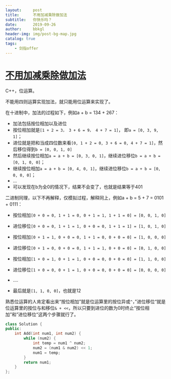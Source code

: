 ```yaml
---
layout:     post
title:      不用加减乘除做加法
subtitle:   你快乐吗？
date:       2019-09-26
author:     bbkgl
header-img: img/post-bg-map.jpg
catalog: true
tags:
    - 剑指offer
---
```


# [不用加减乘除做加法](https://www.nowcoder.com/practice/59ac416b4b944300b617d4f7f111b215?tpId=13&tqId=11201&tPage=3&rp=3&ru=/ta/coding-interviews&qru=/ta/coding-interviews/question-ranking)

C++，位运算。

不能用四则运算实现加法，就只能用位运算来实现了。

在十进制中，加法的过程如下，例如a + b = 134 + 267：

- 加法包括按位相加以及进位
- 按位相加就是`[1 + 2 = 3， 3 + 6 = 9， 4 + 7 = 1]`， 即`a = [0, 3, 9, 1]`；
- 进位就是把和当成四位数来看`[0, 1 + 2 = 0, 3 + 6 = 0, 4 + 7 = 1]`，然后移位得到`b = [0, 0, 1, 0]`
- 然后继续按位相加`a = a + b = [0, 3, 0, 1]`，继续进位移位`b = a + b = [0, 1, 0, 0]`；
- 继续按位相加`a = a + b = [0, 4, 0, 1]`，继续进位移位`b = a + b = [0, 0, 0, 0]`；
- …
- 可以发现在b为全0的情况下，结果不会变了，也就是结果等于401

二进制同理，以下不再解释，仅模拟过程，解释同上，例如a + b = 5 + 7 = 0101 + 0111：

- 按位相加`[0 + 0 = 0, 1 + 1 = 0, 0 + 1 = 1, 1 + 1 = 0] = [0, 0, 1, 0]`

- 进位移位`[0 + 0 = 0, 1 + 1 = 1, 0 + 0 = 0, 1 + 1 = 1] = [1, 0, 1, 0]`
- 按位相加`[0 + 1 = 1, 0 + 0 = 0, 1 + 1 = 0, 0 + 0 = 0] = [1, 0, 0, 0]`

- 进位移位`[0 + 1 = 0, 0 + 0 = 0, 1 + 1 = 1, 0 + 0 = 0] = [0, 1, 0, 0]`
- 按位相加`[1 + 0 = 1, 0 + 1 = 1, 0 + 0 = 0, 0 + 0 = 0] = [1, 1, 0, 0]`

- 进位移位`[1 + 0 = 0, 0 + 1 = 1, 0 + 0 = 0, 0 + 0 = 0] = [0, 0, 0, 0]`
- ….
- 最后就是`[1, 1, 0, 0]`，也就是12

熟悉位运算的人肯定看出来“按位相加”就是位运算里的按位异或`^`，”进位移位“就是位运算里的按位与和移位`& + <<`，所以只要到进位的数为0时终止“按位相加”和”进位移位“这两个步骤就行了。

```cpp
class Solution {
public:
    int Add(int num1, int num2) {
        while (num2) {
            int temp = num1 ^ num2;
            num2 = (num1 & num2) << 1;
            num1 = temp;
        }
        return num1;
    }
};
```






